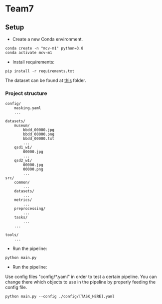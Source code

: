 # Team7
## Setup 
- Create a new Conda environment.
```
conda create -n "mcv-m1" python=3.8
conda activate mcv-m1
```
- Install requirements:
```
pip install -r requirements.txt
```
The dataset can be found at [this](https://drive.google.com/drive/folders/1wKJYx0Dc8KpFrFfejYnSOd1nVqs2ss7z?usp=sharing) folder.

### Project structure
```
config/
    masking.yaml
    ...

datasets/
    museum/
        bbdd_00000.jpg
        bbdd_00000.png
        bbdd_00000.txt
        ...
    qsd1_w1/
        00000.jpg
        ...
    qsd2_w1/
        00000.jpg
        00000.png
        ...
src/
    common/
        ...
    datasets/
        ...
    metrics/
        ...
    preprocessing/
        ...
    tasks/
        ...
    ...

tools/
    ...
```

- Run the pipeline:
```
python main.py
```

- Run the pipeline:

Use config files "config/*.yaml" in order to test a certain pipeline.
You can change there which objects to use in the pipeline by properly feeding the config file.
```
python main.py --config ./config/[TASK_HERE].yaml
```
